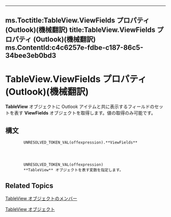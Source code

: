 

---
ms.Toctitle:TableView.ViewFields プロパティ (Outlook)(機械翻訳)
title:TableView.ViewFields プロパティ (Outlook)(機械翻訳)
ms.ContentId:c4c6257e-fdbe-c187-86c5-34bee3eb0bd3
---
# TableView.ViewFields プロパティ (Outlook)(機械翻訳)




**TableView** オブジェクトに Outlook アイテムと共に表示するフィールドのセットを表す **ViewFields** オブジェクトを取得します。値の取得のみ可能です。

## 構文

            UNRESOLVED_TOKEN_VAL(offexpression).**ViewFields**




            UNRESOLVED_TOKEN_VAL(offexpression)
            **TableView** オブジェクトを表す変数を指定します。



## Related Topics

[TableView オブジェクトのメンバー](2cc17ec6-12cf-d335-9370-d3922b45510e.md)

[TableView オブジェクト](026e27f8-1655-060d-e8cc-87eaaf4f1510.md)




